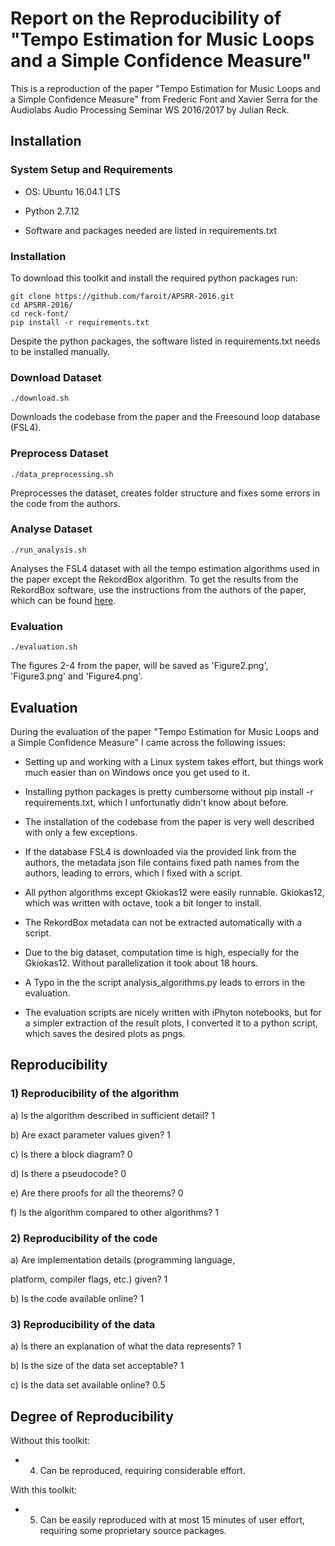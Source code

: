 # Report on the Reproducibility of "Tempo Estimation for Music Loops and a Simple Confidence Measure"

This is a reproduction of the paper "Tempo Estimation for Music Loops and a Simple Confidence Measure" from Frederic Font and Xavier Serra for the Audiolabs Audio Processing Seminar WS 2016/2017 by Julian Reck.

## Installation

### System Setup and Requirements

* OS:	Ubuntu 16.04.1 LTS

* Python 2.7.12

* Software and packages needed are listed in requirements.txt

### Installation

To download this toolkit and install the required python packages run:

    git clone https://github.com/faroit/APSRR-2016.git
    cd APSRR-2016/
    cd reck-font/
    pip install -r requirements.txt
    
Despite the python packages, the software listed in requirements.txt needs to be installed manually.

### Download Dataset

    ./download.sh
    
Downloads the codebase from the paper and the Freesound loop database (FSL4).

### Preprocess Dataset

    ./data_preprocessing.sh
    
Preprocesses the dataset, creates folder structure and fixes some errors in the code from the authors.

### Analyse Dataset   

    ./run_analysis.sh
    
Analyses the FSL4 dataset with all the tempo estimation algorithms used in the paper except the RekordBox algorithm. To get the results from the RekordBox software, use the instructions from the authors of the paper, which can be found [here](https://github.com/ffont/ismir2016/blob/master/docs/analyze_dataset.md#rekbox).

### Evaluation

    ./evaluation.sh

The figures 2-4 from the paper, will be saved as 'Figure2.png', 'Figure3.png' and 'Figure4.png'.


## Evaluation

During the evaluation of the paper "Tempo Estimation for Music Loops and a Simple Confidence Measure" I came across the following issues:

* Setting up and working with a Linux system takes effort, but things work much easier than on Windows once you get used to it.

* Installing python packages is pretty cumbersome without pip install -r requirements.txt, which I unfortunatly didn't know about before.

* The installation of the codebase from the paper is very well described with only a few exceptions.

* If the database FSL4 is downloaded via the provided link from the authors, the metadata json file contains fixed path names from the authors, leading to errors, which I fixed with a script.

* All python algorithms except Gkiokas12 were easily runnable. Gkiokas12, which was written with octave, took a bit longer to install.

* The RekordBox metadata can not be extracted automatically with a script.

* Due to the big dataset, computation time is high, especially for the Gkiokas12. Without parallelization it took about 18 hours. 

* A Typo in the the script analysis_algorithms.py leads to errors in the evaluation.

* The evaluation scripts are nicely written with iPhyton notebooks, but for a simpler extraction of the result plots, I converted it to a python script, which saves the desired plots as pngs.

## Reproducibility

### 1) Reproducibility of the algorithm

a) Is the algorithm described in sufficient detail? 1

b) Are exact parameter values given? 1

c) Is there a block diagram? 0

d) Is there a pseudocode? 0

e) Are there proofs for all the theorems? 0

f) Is the algorithm compared to other algorithms? 1


### 2) Reproducibility of the code

a) Are implementation details (programming language,

platform, compiler flags, etc.) given? 1

b) Is the code available online? 1


###  3) Reproducibility of the data

a) Is there an explanation of what the data represents? 1

b) Is the size of the data set acceptable? 1

c) Is the data set available online? 0.5


## Degree of Reproducibility

Without this toolkit: 

* 4. Can be reproduced, requiring considerable effort.

With this toolkit: 

* 5. Can be easily reproduced with at most 15 minutes of user effort, requiring some proprietary source packages.


